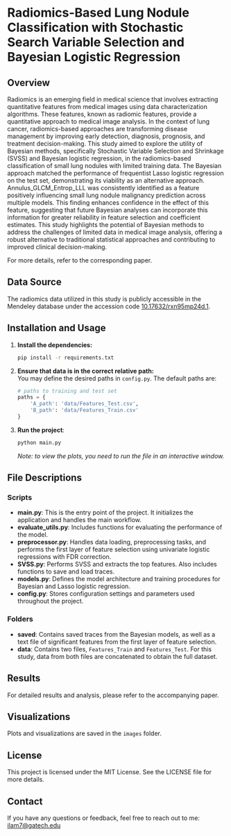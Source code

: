# Radiomics-Based Lung Nodule Classification with Stochastic Search Variable Selection and Bayesian Logistic Regression



## Overview
Radiomics is an emerging field in medical science that involves extracting quantitative features from medical images using data characterization algorithms. 
These features, known as radiomic features, provide a quantitative approach to medical image analysis. 
In the context of lung cancer, radiomics-based approaches are transforming disease management by improving early detection, 
diagnosis, prognosis, and treatment decision-making. 
This study aimed to explore the utility of Bayesian methods, specifically Stochastic Variable Selection and Shrinkage (SVSS) and Bayesian logistic regression, 
in the radiomics-based classification of small lung nodules with limited training data. 
The Bayesian approach matched the performance of frequentist Lasso logistic regression on the test set, 
demonstrating its viability as an alternative approach. 
Annulus\_GLCM\_Entrop\_LLL was consistently identified as a feature positively influencing small lung nodule malignancy prediction across multiple models. 
This finding enhances confidence in the effect of this feature, suggesting that future Bayesian analyses can incorporate this information for greater reliability in feature selection and coefficient estimates. 
This study highlights the potential of Bayesian methods to address the challenges of limited data in medical image analysis, 
offering a robust alternative to traditional statistical approaches and contributing to improved clinical decision-making.

For more details, refer to the corresponding paper.

## Data Source
The radiomics data utilized in this study is publicly accessible in the Mendeley database under the accession code [10.17632/rxn95mp24d.1](https://data.mendeley.com/datasets/rxn95mp24d/1).

## Installation and Usage

1. **Install the dependencies:**
    ```bash
    pip install -r requirements.txt
    ```
2. **Ensure that data is in the correct relative path:**\
You may define the desired paths in `config.py`. The default paths are:
    ```python
    # paths to training and test set
    paths = {
        'A_path': 'data/Features_Test.csv',
        'B_path': 'data/Features_Train.csv'
    }
    ```
3. **Run the project**:
    ```bash
    python main.py
    ```

    *Note: to view the plots, you need to run the file in an interactive window.*

## File Descriptions

### Scripts

- **main.py**: This is the entry point of the project. It initializes the application and handles the main workflow.
- **evaluate_utils.py**: Includes functions for evaluating the performance of the model.
- **preprocessor.py**: Handles data loading, preprocessing tasks, and performs the first layer of feature selection using univariate logistic regressions with FDR correction.
- **SVSS.py**: Performs SVSS and extracts the top features. Also includes functions to save and load traces.
- **models.py**: Defines the model architecture and training procedures for Bayesian and Lasso logistic regression.
- **config.py**: Stores configuration settings and parameters used throughout the project.


### Folders
- **saved**: Contains saved traces from the Bayesian models, as well as a text file of significant features from the first layer of feature selection.
- **data**: Contains two files, `Features_Train` and `Features_Test`. For this study, data from both files are concatenated to obtain the full dataset.

## Results
For detailed results and analysis, please refer to the accompanying paper.

## Visualizations
Plots and visualizations are saved in the `images` folder.

## License
This project is licensed under the MIT License. See the LICENSE file for more details.

## Contact
If you have any questions or feedback, feel free to reach out to me:\
ilam7@gatech.edu